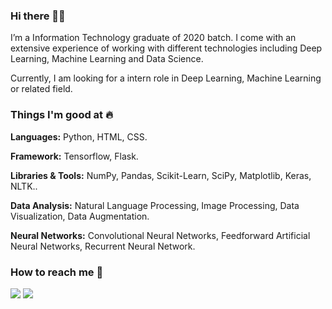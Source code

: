 ### Hi there 👋🏻 
I’m a Information Technology graduate of 2020 batch. I come with an extensive experience of working with different technologies including Deep Learning, Machine Learning and Data Science.

Currently, I am looking for a intern role in Deep Learning, Machine Learning or related field. 

### Things I'm good at :fire:
**Languages:**  Python, HTML, CSS.

**Framework:** Tensorflow, Flask.

**Libraries & Tools:** NumPy, Pandas, Scikit-Learn, SciPy, Matplotlib, Keras, NLTK..

**Data Analysis:** Natural Language Processing, Image Processing, Data Visualization, Data Augmentation.

**Neural Networks:** Convolutional Neural Networks, Feedforward Artificial Neural Networks, Recurrent Neural Network.

### How to reach me 📱

[<img target="_blank" src="https://img.icons8.com/cotton/64/000000/whatsapp--v4.png"/>](https://wa.me/918605498378) [<img target="_blank" src="https://img.icons8.com/doodle/64/000000/linkedin-circled.png"/>](https://www.linkedin.com/in/ritik-vaidande-6a1117168/)
